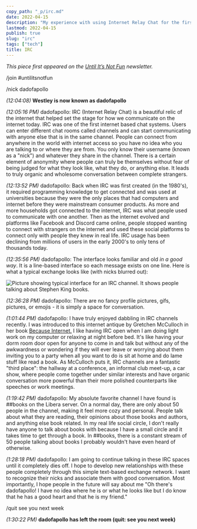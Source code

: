 ```yaml
---
copy_path: "_p/irc.md"
date: 2022-04-15
description: "My experience with using Internet Relay Chat for the first time."
lastmod: 2022-04-15
publish: true
slug: "irc"
tags: ["tech"]
title: IRC
---
```


*This piece first appeared on the [Until It’s Not Fun](https://untilitsnotfun.com/posts/2022-04-15/) newsletter.*

/join \#untilitsnotfun

/nick dadofapollo

*(12:04:08)* **Westley is now known as dadofapollo**

*(12:05:16 PM)* dadofapollo: IRC (Internet Relay Chat) is a beautiful relic of the internet that helped set the stage for how we communicate on the internet today. IRC was one of the first internet based chat systems. Users can enter different chat rooms called channels and can start communicating with anyone else that is in the same channel. People can connect from anywhere in the world with internet access so you have no idea who you are talking to or where they are from. You only know their username (known as a "nick") and whatever they share in the channel. There is a certain element of anonymity where people can truly be themselves without fear of being judged for what they look like, what they do, or anything else. It leads to truly organic and wholesome conversation between complete strangers.

*(12:13:52 PM)* dadofapollo: Back when IRC was first created (in the 1980's), it required programming knowledge to get connected and was used at universities because they were the only places that had computers and internet before they were mainstream consumer products. As more and more households got connected to the internet, IRC was what people used to communicate with one another. Then as the internet evolved and platforms like Facebook and Discord came online, people stopped wanting to connect with strangers on the internet and used these social platforms to connect only with people they knew in real life. IRC usage has been declining from millions of users in the early 2000's to only tens of thousands today.

*(12:35:56 PM)* dadofapollo: The interface looks familiar and old *in a good way*. It is a line-based interface so each message exists on one line. Here is what a typical exchange looks like (with nicks blurred out):

![Picture showing typical interface for an IRC channel. It shows people talking about Stephen King books.](/assets/irc_example.webp)

*(12:36:28 PM)* dadofapollo: There are no fancy profile pictures, gifs, pictures, or emojis - it is simply a space for conversation.

*(1:01:44 PM)* dadofapollo: I have truly enjoyed dabbling in IRC channels recently. I was introduced to this internet antique by Gretchen McCulloch in her book [Because Internet.](https://gretchenmcculloch.com/book/) I like having IRC open when I am doing light work on my computer or relaxing at night before bed. It's like having your dorm room door open for anyone to come in and talk but without any of the awkwardness or wondering if they will ever leave or worrying about them inviting you to a party when all you want to do is sit at home and do lame stuff like read a book. As McCulloch puts it, IRC channels are a fantastic "third place": the hallway at a conference, an informal club meet-up, a car show, where people come together under similar interests and have organic conversation more powerful than their more polished counterparts like speeches or work meetings.

*(1:19:42 PM)* dadofapollo: My absolute favorite channel I have found is ##books on the Libera server. On a normal day, there are only about 50 people in the channel, making it feel more cozy and personal. People talk about what they are reading, their opinions about those books and authors, and anything else book related. In my real life social circle, I don't really have anyone to talk about books with because I have a small circle and it takes time to get through a book. In ##books, there is a constant stream of 50 people talking about books I probably wouldn't have even heard of otherwise.

*(1:28:18 PM)* dadofapollo: I am going to continue talking in these IRC spaces until it completely dies off. I hope to develop new relationships with these people completely through this simple text-based exchange network. I want to recognize their nicks and associate them with good conversation. Most importantly, I hope people in the future will say about me "Oh there's dadofapollo! I have no idea where he is or what he looks like but I do know that he has a good heart and that he is my friend."

/quit see you next week

*(1:30:22 PM)* **dadofapollo has left the room (quit: see you next week)**

